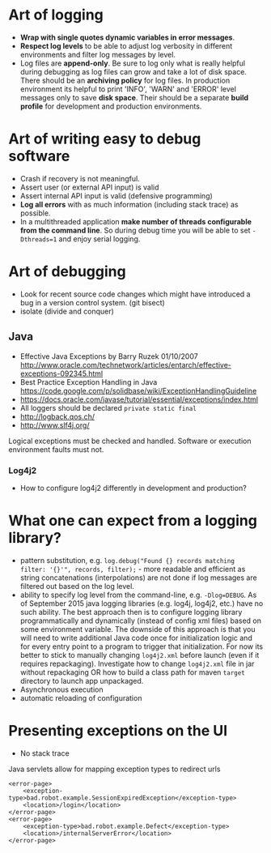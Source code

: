 # Art of logging
- **Wrap with single quotes dynamic variables in error messages**.
- **Respect log levels** to be able to adjust log verbosity in different environments and filter log messages by level.
- Log files are **append-only**. Be sure to log only what is really helpful during debugging as log files can grow and take a lot of disk space. There should be an **archiving policy** for log files. In production environment its  helpful to print 'INFO', 'WARN' and 'ERROR' level messages only to save **disk space**. Their should be a separate **build profile** for development and production environments.

# Art of writing easy to debug software
- Crash if recovery is not meaningful.
- Assert user (or external API input) is valid
- Assert internal API input is valid (defensive programming)
- **Log all errors** with as much information (including stack trace) as possible.
- In a multithreaded application **make number of threads configurable from the command line**. So during debug time you will be able to set `-Dthreads=1` and enjoy serial logging.

# Art of debugging
- Look for recent source code changes which might have introduced a bug in a version control system. (git bisect)
- isolate (divide and conquer)

## Java
- Effective Java Exceptions by Barry Ruzek 01/10/2007 http://www.oracle.com/technetwork/articles/entarch/effective-exceptions-092345.html
- Best Practice Exception Handling in Java https://code.google.com/p/solidbase/wiki/ExceptionHandlingGuideline
- https://docs.oracle.com/javase/tutorial/essential/exceptions/index.html
- All loggers should be declared `private static final`
- http://logback.qos.ch/
- http://www.slf4j.org/

Logical exceptions must be checked and handled. Software or execution environment faults must not.

### Log4j2
- How to configure log4j2 differently in development and production?

# What one can expect from a logging library?
- pattern substitution, e.g. `log.debug("Found {} records matching filter: '{}'", records, filter);` - more readable and efficient as string concatenations (interpolations) are not done if log messages are filtered out based on the log level.
- ability to specify log level from the command-line, e.g. `-Dlog=DEBUG`. As of September 2015 java logging libraries (e.g. log4j, log4j2, etc.) have no such ability. The best approach then is to configure logging library programmatically and dynamically (instead of config xml files) based on some environment variable. The downside of this approach is that you will need to write additional Java code once for initialization logic and for every entry point to a program to trigger that initialization. For now its better to stick to manually changing `log4j2.xml` before launch (even if it requires repackaging). Investigate how to change `log4j2.xml` file in jar without repackaging OR how to build a class path for maven `target` directory to launch app unpackaged.
- Asynchronous execution
- automatic reloading of configuration

# Presenting exceptions on the UI
- No stack trace

Java servlets allow for mapping exception types to redirect urls
```
<error-page>
    <exception-type>bad.robot.example.SessionExpiredException</exception-type>
    <location>/login</location>
</error-page>
<error-page>
    <exception-type>bad.robot.example.Defect</exception-type>
    <location>/internalServerError</location>
</error-page>
```
